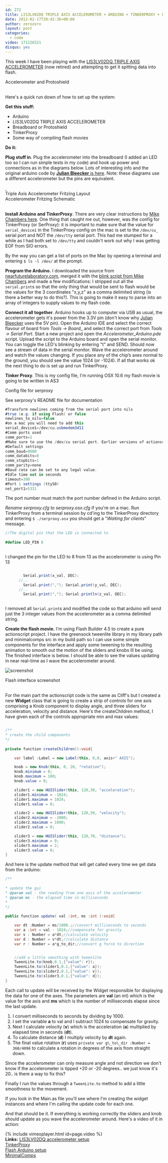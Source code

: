 ```yaml
---
id: 272
title: LIS3LV02DQ TRIPLE AXIS ACCELEROMETER + ARDUINO + TINKERPROXY + FLASH
date: 2012-02-17T20:42:36+00:00
author: zerozero
layout: post
categories:
  - code
video: 171226321
disqus: yes
---
```

This week I have been playing with the [LIS3LV02DQ TRIPLE AXIS ACCELEROMETER](http://www.sparkfun.com/products/758) (now retired) and attempting to get it spitting data into flash.

<div class="img_row">
	<img class="col three" src="{{ site.baseurl }}/images/uploads/IMG_1712_c.jpg" alt="" title="accelerometer"/>
</div>
<div class="col three caption">
	Accelerometer and Protoshield
</div>
<br/>


Here's a quick run down of how to set up the system:

**Get this stuff:**

- Arduino
- LIS3LV02DQ TRIPLE AXIS ACCELEROMETER
- Breadboard or Protoshield
- TinkerProxy
- Some way of compiling flash movies
    

**Do it:**

**Plug stuff in**. Plug the accelerometer into the breadboard (I added an LED too so I can run simple tests in my code) and hook up power and connections as in the diagrams below. Lots of interesting info and the original arduino code by [**Julian Bleecker** is here](http://nearfuturelaboratory.com/2006/09/22/arduino-and-the-lis3lv02dq-triple-axis-accelerometer/). Note: these diagrams use a different accelerometer but the pins are equivalent.

<div class="img_row">
	<a href="/images/uploads/acc_ard_fla_bb.jpg">
	<img class="col two left" src="{{ site.baseurl }}/images/uploads/acc_ard_fla_bb.jpg" alt="" title="Triple Axis Accelerometer Fritzing Layout"/>
	</a>
	<a href="/images/uploads/acc_ard_fla_schem.jpg">
	<img class="col one right" src="{{ site.baseurl }}/images/uploads/acc_ard_fla_schem.jpg" alt="" title="Accelerometer Fritzing Schematic"/>
	</a>
</div>
<div class="col two left caption">
	Triple Axis Accelerometer Fritzing Layout
</div>
<div class="col one right caption">
	Accelerometer Fritzing Schematic
</div>
<br/>
  

**Install Arduino and TinkerProxy**. There are very clear instructions by [Mike Chambers here](http://www.mikechambers.com/blog/2010/08/04/getting-started-with-flash-and-arduino/). One thing that caught me out, however, was the config for TinkerProxy (or SerProxy): it is important to make sure that the value for `serial_device1` in the TinkerProxy config on the mac is set to the `/dev/cu_` serial port and NOT the `/dev/tty` serial port. This had me stumped for a while as I had both set to `/dev/tty` and couldn't work out why I was getting EOF from SIO errors.
  
By the way you can get a list of ports on the Mac by opening a terminal and entering `$ ls -l /dev/` at the prompt.

**Program the Arduino.** I downloaded the source from <a href="http://www.nearfuturelaboratory.com/2006/09/22/arduino-and-the-lis3lv02dq-triple-axis-accelerometer/" target="_blank">nearfuturelaboratory.com</a>, merged it with the <a href="http://www.mikechambers.com/blog/2010/08/04/getting-started-with-flash-and-arduino/" target="_blank">blink script from Mike Chambers</a> and made a few modifications: I stripped out all the `serial.print`s so that the only thing that would be sent to flash would be the values for the 3 coordinates "x,y,z" as a comma delimited string (is there a better way to do this?). This is going to make it easy to parse into an array of integers to supply values to my flash code.

**Connect it all together**. Arduino hooks up to computer via USB as usual, the accelerometer gets it's power from the 3.3V pin (don't know why [Julian Bleecker](http://nearfuturelaboratory.com/2006/09/22/arduino-and-the-lis3lv02dq-triple-axis-accelerometer/) uses the 5V pin). Open the Arduino IDE and select the correct flavour of board from _Tools -> Board__ and select the correct port from _Tools -> Serial Port_. Start a new project and open the _Accelerometer_Arduino.pde_ script. Upload the script to the Arduino board and open the serial monitor. You can toggle the LED's blinking by entering "t" and SEND. Should now see a stream of data in the serial monitor. Wave the accelerometer around and watch the values changing. If you place any of the chip’s axes normal to the ground, you should see the value 1024 (or -1024). If all that works ok the next thing to do is set up and run TinkerProxy.

**Tinker Proxy**. This is my config file, I'm running OSX 10.6 my flash movie is going to be written in AS3

Config file for serproxy

See serproxy's README file for documentation


```csharp
#Transform newlines coming from the serial port into nils
#true (e.g. if using Flash) or false
newlines_to_nils=false
#on a mac you will need to add this
serial_device1=/dev/cu.usbmodem3d11
#Comm ports used
comm_ports=1  
#Make sure to use the /dev/cu serial port. Earlier versions of actionscript required newlines_to_nils=true
#Default settings
comm_baud=9600  
comm_databits=8  
comm_stopbits=1  
comm_parity=none 
#Baud rate can be set to any legal value.  
#Idle time out in seconds
timeout=300
#Port 1 settings (ttyS0)
net_port1=5331
```
  
The port number must match the port number defined in the Arduino script.

_Rename serproxy.cfg to serproxy.osx.cfg_ if you're on a mac. Run TinkerProxy from a terminal session by cd'ing to the TinkerProxy directory and entering `$ ./serproxy.osx` you should get a "_Waiting for clients_" message.


```csharp  
//The digital pin that the LED is connected to
  
#define LED_PIN 8
  
```
  
I changed the pin for the LED to 8 from 13 as the accelerometer is using Pin 13
  
```csharp

        Serial.print(x_val, DEC);
      //..
        Serial.print(","); Serial.print(y_val, DEC);
      //..
        Serial.print(","); Serial.println(z_val, DEC);
    

```

I removed all `Serial.print`s and modified the code so that arduino will send just the 3 integer values from the accelerometer as a comma delimited string.

**Create the flash movie.** I'm using Flash Builder 4.5 to create a pure actionscript project. I have the greensock tweenlite library in my library path and minimalcomps src in my build path so I can use some simple components for the interface and apply some tweening to the resulting animation to smooth out the motion of the sliders and knobs Ill be using. The finished interface is below. I should be able to see the values updating in near real-time as I wave the accelerometer around.

![screenshot](/images/uploads/acc_ard_fla_screenshot1.jpg)
<div class="col three caption">
	Flash interface screenshot
</div>
<br/>

For the main part the actionscript code is the same as Cliff's but I created a new **Widget** class that is going to create a strip of controls for one axis comprising a Knob component to display angle, and three sliders for acceleration, velocity and distance. Here's the createChildren method, I have given each of the controls appropriate min and max values:
  
```csharp

/**
* create the child components         
*/
          
private function createChildren():void{

    var label :Label = new Label(this, 0,0, axis+" AXIS");

    knob = new Knob(this, 0, 20, "rotation");
    knob.minimum = 0;
    knob.maximum = 180;
    knob.value = 0;

    slider1 = new HUISlider(this, 120,30, "acceleration");
    slider1.minimum = -1024;
    slider1.maximum = 1024;
    slider1.value = 0;

    slider2 = new HUISlider(this, 120,50, "velocity");
    slider2.minimum = -1000;
    slider2.maximum = 1000;
    slider2.value = 0;

    slider3 = new HUISlider(this, 120,70, "distance");
    slider3.minimum = 0;
    slider3.maximum = 2;
    slider3.value = 0;
}
```
    

And here is the update method that will get called every time we get data from the arduino:
  
```csharp
/**
           
* update the gui
* @param val - the reading from one axis of the accelerometer           
* @param ms - the elapsed time in milliseconds           
*           
*/
          
public function update( val :int, ms :int ):void{

    var dt :Number = ms/1000.;//convert milliseconds to seconds
    var a :int = val - 1024;//compensate for gravity
    var v : Number = a*dt;//calculate velocity
    var d : Number = v*dt;//calculate distance
    var r : Number = a*g_to_dir;//convert g force to direction


    //add a little smoothing with tweenlite
    TweenLite.to(knob,0.1,{"value": r});
    TweenLite.to(slider1,0.1,{"value": a});
    TweenLite.to(slider2,0.1,{"value": v});
    TweenLite.to(slider3,0.1,{"value": d});
}
```

Each call to update will be received by the Widget responsible for displaying the data for one of the axes. The parameters are **val** (an int) which is the value for the axis and **ms** which is the number of milliseconds elapse since the last update.

  1. I convert milliseconds to seconds by dividing by 1000. 
  2. I set the variable **a** to val and I subtract 1024 to compensate for gravity. 
  3. Next I calculate velocity (**v**) which is the acceleration (**a**) multiplied by elapsed time in seconds (**dt**). 
  4. To calculate distance (**d**) I multiply velocity by **dt** again. 
  5. The final value rotation (**r**) uses `private var g\_to\_dir :Number = 360/4096` to calculate a rotation in degrees of the axis from straight down.

Since the accelerometer can only measure angle and not direction we don't know if the accelerometer is tipped +20 or -20 degrees.. we just know it's 20.. is there a way to fix this?
  
Finally I run the values through a `TweenLite.to` method to add a little smoothness to the movement.
  
If you look in the Main.as file you'll see where I'm creating the widget instances and where I'm calling the update code for each one.
  
And that should be it. If everything is working correctly the sliders and knob should update as you wave the accelerometer around. Here's a video of it in action:
  
{% include vimeoplayer.html id=page.video %}
  <br/>
**Links:**
[LIS3LV02DQ accelerometer setup](http://www.nearfuturelaboratory.com/2006/09/22/arduino-and-the-lis3lv02dq-triple-axis-accelerometer)  
[TinkerProxy](http://code.google.com/p/tinkerit/downloads/list)  
[Flash Arduino setup](http://www.mikechambers.com/blog/2010/08/04/getting-started-with-flash-and-arduino/)  
[MinimalComps](http://www.minimalcomps.com/)
  



